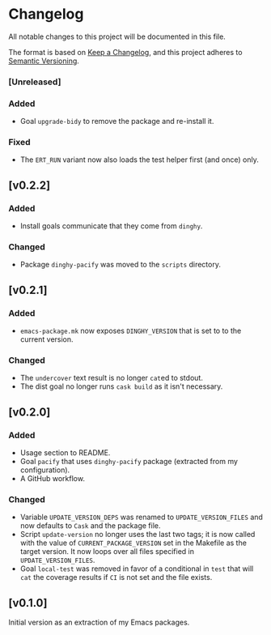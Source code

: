 # Changelog

All notable changes to this project will be documented in this file.

The format is based on [Keep a Changelog](https://keepachangelog.com/en/1.0.0/),
and this project adheres to [Semantic Versioning](https://semver.org/spec/v2.0.0.html).

### [Unreleased]

### Added

- Goal `upgrade-bidy` to remove the package and re-install it.

### Fixed

- The `ERT_RUN` variant now also loads the test helper first (and
  once) only.

## [v0.2.2]

### Added

- Install goals communicate that they come from `dinghy`.

### Changed

- Package `dinghy-pacify` was moved to the `scripts` directory.
## [v0.2.1]

### Added

- `emacs-package.mk` now exposes `DINGHY_VERSION` that is set to to
  the current version.

### Changed

- The `undercover` text result is no longer `cat`ed to stdout.
- The dist goal no longer runs `cask build` as it isn't necessary.

## [v0.2.0]

### Added

- Usage section to README.
- Goal `pacify` that uses `dinghy-pacify` package (extracted from my
  configuration).
- A GitHub workflow.

### Changed

- Variable `UPDATE_VERSION_DEPS` was renamed to `UPDATE_VERSION_FILES`
  and now defaults to `Cask` and the package file.
- Script `update-version` no longer uses the last two tags; it is now
  called with the value of `CURRENT_PACKAGE_VERSION` set in the
  Makefile as the target version. It now loops over all files
  specified in `UPDATE_VERSION_FILES`.
- Goal `local-test` was removed in favor of a conditional in `test`
  that will `cat` the coverage results if `CI` is not set and the file
  exists.

## [v0.1.0]

Initial version as an extraction of my Emacs packages.
